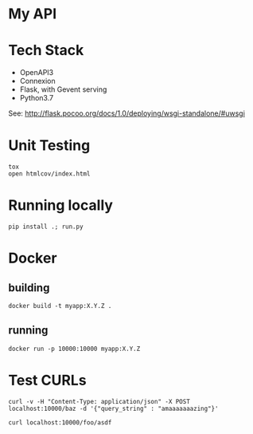 # My API

# Tech Stack
- OpenAPI3
- Connexion
- Flask, with Gevent serving
- Python3.7

See: http://flask.pocoo.org/docs/1.0/deploying/wsgi-standalone/#uwsgi

# Unit Testing
```
tox
open htmlcov/index.html
```

# Running locally
```
pip install .; run.py
```

# Docker
## building
```
docker build -t myapp:X.Y.Z .
```
## running
```
docker run -p 10000:10000 myapp:X.Y.Z
```

# Test CURLs
```
curl -v -H "Content-Type: application/json" -X POST localhost:10000/baz -d '{"query_string" : "amaaaaaaazing"}'
```

```
curl localhost:10000/foo/asdf
```
